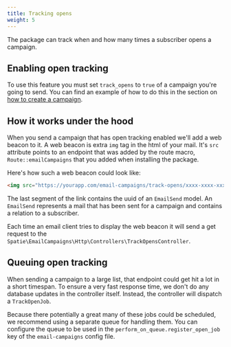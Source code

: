 ```yaml
---
title: Tracking opens
weight: 5
---
```


The package can track when and how many times a subscriber opens a campaign. 

## Enabling open tracking

To use this feature you must set `track_opens` to `true` of a campaign you're going to send. You can find an example of how to do this in the section on [how to create a campaign](https://docs.spatie.be/laravel-email-campaigns/v1/basic-usage/sending-a-campaign/#creating-a-campaign).

## How it works under the hood

When you send a campaign that has open tracking enabled we'll add a web beacon to it.  A web beacon is extra `img` tag in the html of your mail.  It's `src` attribute points to an endpoint that was added by the route macro, `Route::emailCampaigns` that you added when installing the package. 
 
 Here's how such a web beacon could look like:
 
```html
<img src="https://yourapp.com/email-campaigns/track-opens/xxxx-xxxx-xxxx-xxxx" />
```

The last segment of the link contains the uuid of an `EmailSend` model. An `EmailSend` represents a mail that has been sent for a campaign and contains a relation to a subscriber.
 
Each time an email client tries to display the web beacon it will send a get request to the `Spatie\EmailCampaigns\Http\Controllers\TrackOpensController`. 

## Queuing open tracking

When sending a campaign to a large list, that endpoint could get hit a lot in a short timespan. To ensure a very fast response time, we don't do any database updates in the controller itself. Instead, the controller will dispatch a `TrackOpenJob`. 

Because there potentially a great many of these jobs could be scheduled, we recommend using a separate queue for handling them. You can configure the queue to be used in the `perform_on_queue.register_open_job` key of the `email-campaigns` config file.


